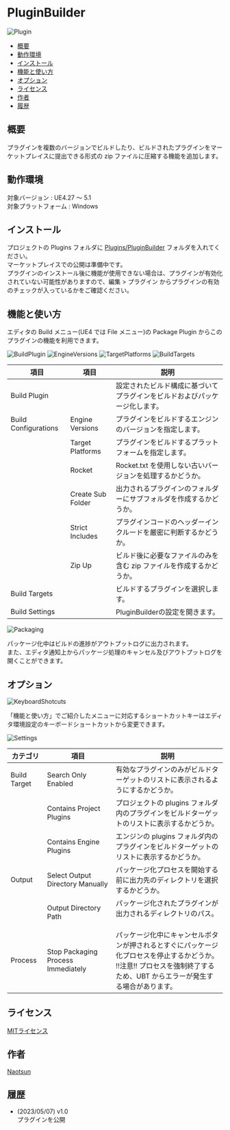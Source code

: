 # PluginBuilder

![Plugin](https://user-images.githubusercontent.com/51815450/236666641-574dcfbd-9588-4192-87f1-33e13d713e55.png)

<!--ts-->
* [概要](#概要)
* [動作環境](#動作環境)
* [インストール](#インストール)
* [機能と使い方](#機能と使い方)
* [オプション](#オプション)
* [ライセンス](#ライセンス)
* [作者](#作者)
* [履歴](#履歴)
<!--te-->

## 概要

プラグインを複数のバージョンでビルドしたり、ビルドされたプラグインをマーケットプレイスに提出できる形式の zip ファイルに圧縮する機能を追加します。  

## 動作環境

対象バージョン : UE4.27 ～ 5.1    
対象プラットフォーム : Windows  

## インストール

プロジェクトの Plugins フォルダに [Plugins/PluginBuilder](https://github.com/Naotsun19B/PluginBuilder) フォルダを入れてください。  
マーケットプレイスでの公開は準備中です。  
プラグインのインストール後に機能が使用できない場合は、プラグインが有効化されていない可能性がありますので、編集 > プラグイン からプラグインの有効のチェックが入っているかをご確認ください。

## 機能と使い方

エディタの Build メニュー(UE4 では File メニュー)の Package Plugin からこのプラグインの機能を利用できます。  

![BuildPlugin](https://user-images.githubusercontent.com/51815450/236683732-c4e03f0f-4534-4d1e-85bb-be34829dbf7d.png)
![EngineVersions](https://user-images.githubusercontent.com/51815450/236683752-09411600-6b4b-4f25-9460-1e014159b135.png)
![TargetPlatforms](https://user-images.githubusercontent.com/51815450/236683763-444c5780-bef0-440a-a7b0-601282d767b0.png)
![BuildTargets](https://user-images.githubusercontent.com/51815450/236683773-a41db51c-8ddd-41c3-93cf-34366a5e386a.png)

| **項目**               | **項目**            | **説明**                                |
|----------------------|-------------------|---------------------------------------|
| Build Plugin         |                   | 設定されたビルド構成に基づいてプラグインをビルドおよびパッケージ化します。 |
| Build Configurations | Engine Versions   | プラグインをビルドするエンジンのバージョンを指定します。          |
|                      | Target Platforms  | プラグインをビルドするプラットフォームを指定します。            |
|                      | Rocket            | Rocket.txt を使用しない古いバージョンを処理するかどうか。    |
|                      | Create Sub Folder | 出力されるプラグインのフォルダーにサブフォルダを作成するかどうか。     |
|                      | Strict Includes   | プラグインコードのヘッダーインクルードを厳密に判断するかどうか。      |
|                      | Zip Up            | ビルド後に必要なファイルのみを含む zip ファイルを作成するかどうか。  |
| Build Targets        |                   | ビルドするプラグインを選択します。                     |
| Build Settings       |                   | PluginBuilderの設定を開きます。                |

![Packaging](https://user-images.githubusercontent.com/51815450/236683791-a3c05c65-f1de-4ef4-9a60-1652782e0d12.png)

パッケージ化中はビルドの進捗がアウトプットログに出力されます。  
また、エディタ通知上からパッケージ処理のキャンセル及びアウトプットログを開くことができます。  

## オプション

![KeyboardShotcuts](https://user-images.githubusercontent.com/51815450/236667003-60527edd-ded5-404c-b729-7f26aea66337.png)

「機能と使い方」でご紹介したメニューに対応するショートカットキーはエディタ環境設定のキーボードショートカットから変更できます。  

![Settings](https://user-images.githubusercontent.com/51815450/236667052-eab7626d-6cf7-4c0b-9d57-9051c1111c73.png)

| **カテゴリ**     | **項目**                             | **説明**                                                                                         |
|--------------|------------------------------------|------------------------------------------------------------------------------------------------|
| Build Target | Search Only Enabled                | 有効なプラグインのみがビルドターゲットのリストに表示されるようにするかどうか。                                                        |
|              | Contains Project Plugins           | プロジェクトの plugins フォルダ内のプラグインをビルドターゲットのリストに表示するかどうか。                                             |
|              | Contains Engine Plugins            | エンジンの plugins フォルダ内のプラグインをビルドターゲットのリストに表示するかどうか。                                               |
| Output       | Select Output Directory Manually   | パッケージ化プロセスを開始する前に出力先のディレクトリを選択するかどうか。                                                          |
|              | Output Directory Path              | パッケージ化されたプラグインが出力されるディレクトリのパス。 　                                                               |
| Process      | Stop Packaging Process Immediately | パッケージ化中にキャンセルボタンが押されるとすぐにパッケージ化プロセスを停止するかどうか。<br/> !!注意!! プロセスを強制終了するため、UBT からエラーが発生する場合があります。 |


## ライセンス

[MITライセンス](https://ja.wikipedia.org/wiki/MIT_License)

## 作者

[Naotsun](https://twitter.com/Naotsun_UE)

## 履歴

- (2023/05/07) v1.0   
  プラグインを公開
